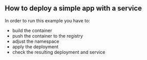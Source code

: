 ## How to deploy a simple app with a service

In order to run this example you have to:
- build the container
- push the container to the registry
- adjust the namespace
- apply the deployment
- check the resulting deployment and service
